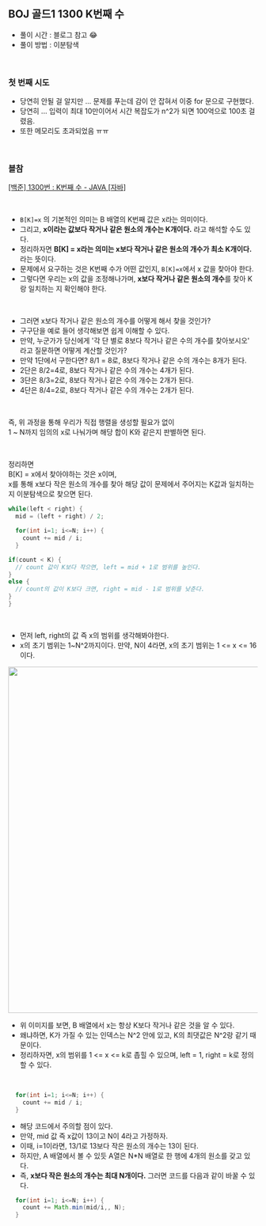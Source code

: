 ## BOJ 골드1 1300 K번째 수

- 풀이 시간 : 블로그 참고 😂
- 풀이 방법 : 이분탐색

<br>

### 첫 번째 시도
- 당연히 안될 걸 알지만 ... 문제를 푸는데 감이 안 잡혀서 이중 for 문으로 구현했다.
- 당연히 ... 입력이 최대 10만이어서 시간 복잡도가 n^2가 되면 100억으로 100초 걸렸음.
- 또한 메모리도 초과되었음 ㅠㅠ 

<br>

### 블참 
[[백준] 1300번 : K번째 수 - JAVA [자바]](https://st-lab.tistory.com/281)

<br>

- `B[K]=x` 의 기본적인 의미는 B 배열의 K번째 값은 x라는 의미이다.
- 그리고, **x이라는 값보다 작거나 같은 원소의 개수는 K개이다.** 라고 해석할 수도 있다.
- 정리하자면 **B[K] = x라는 의미는 x보다 작거나 같은 원소의 개수가 최소 K개이다.** 라는 뜻이다.
- 문제에서 요구하는 것은 K번째 수가 어떤 값인지, `B[K]=x`에서 x 값을 찾아야 한다.
- 그렇다면 우리는 x의 값을 조정해나가며, **x보다 작거나 같은 원소의 개수**를 찾아 K랑 일치하는 지 확인해야 한다.

<br>

- 그러면 x보다 작거나 같은 원소의 개수를 어떻게 해서 찾을 것인가?
- 구구단을 예로 들어 생각해보면 쉽게 이해할 수 있다.
- 만약, 누군가가 당신에게 '각 단 별로 8보다 작거나 같은 수의 개수를 찾아보시오' 라고 질문하면 어떻게 계산할 것인가?
- 만약 1단에서 구한다면? 8/1 = 8로, 8보다 작거나 같은 수의 개수는 8개가 된다.
- 2단은 8/2=4로, 8보다 작거나 같은 수의 개수는 4개가 된다.
- 3단은 8/3=2로, 8보다 작거나 같은 수의 개수는 2개가 된다.
- 4단은 8/4=2로, 8보다 작거나 같은 수의 개수는 2개가 된다.

<br> 

즉, 위 과정을 통해 우리가 직접 행렬을 생성할 필요가 없이  
1 ~ N까지 임의의 x로 나눠가며 해당 합이 K와 같은지 판별하면 된다.  

<br>

정리하면  
B[K] = x에서 찾아야하는 것은 x이며,  
x를 통해 x보다 작은 원소의 개수를 찾아 해당 값이 문제에서 주어지는 K값과 일치하는 지 이분탐색으로 찾으면 된다.  
``` java
while(left < right) {
  mid = (left + right) / 2;

  for(int i=1; i<=N; i++) {
    count += mid / i;
  }

if(count < K) {
  // count 값이 K보다 작으면, left = mid + 1로 범위를 높인다.
}
else {
  // count의 값이 K보다 크면, right = mid - 1로 범위를 낮춘다. 
}
}
```

<br>

- 먼저 left, right의 값 즉 x의 범위를 생각해봐야한다.
- x의 초기 범위는 1~N^2까지이다. 만약, N이 4라면, x의 초기 범위는 1 <= x <= 16이다.

<img src="https://blog.kakaocdn.net/dn/dJoNiP/btro39eyZ6r/N1HdGloMiiVfwMoDGzWNSK/img.png" width="700px"/>

- 위 이미지를 보면, B 배열에서 x는 항상 K보다 작거나 같은 것을 알 수 있다.
- 왜냐하면, K가 가질 수 있는 인덱스는 N^2 안에 있고, K의 최댓값은 N^2랑 같기 때문이다.
- 정리하자면, x의 범위를 1 <= x <= k로 좁힐 수 있으며, left = 1, right = k로 정의할 수 있다.

<br>

``` java
  for(int i=1; i<=N; i++) {
    count += mid / i;
  }
```
- 해당 코드에서 주의할 점이 있다.
- 만약, mid 값 즉 x값이 13이고 N이 4라고 가정하자.
- 이때, i=1이라면, 13/1로 13보다 작은 원소의 개수는 13이 된다.
- 하지만, A 배열에서 볼 수 있듯 A열은 N*N 배열로 한 행에 4개의 원소를 갖고 있다.
- 즉, **x보다 작은 원소의 개수는 최대 N개이다.** 그러면 코드를 다음과 같이 바꿀 수 있다.
``` java
  for(int i=1; i<=N; i++) {
    count += Math.min(mid/i,, N);
  }
```

<br>


